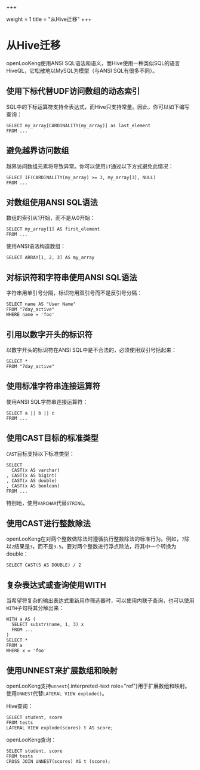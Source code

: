 +++

weight = 1
title = "从Hive迁移"
+++

# 从Hive迁移

openLooKeng使用ANSI SQL语法和语义，而Hive使用一种类似SQL的语言HiveQL，它松散地以MySQL为模型（与ANSI SQL有很多不同）。

## 使用下标代替UDF访问数组的动态索引

SQL中的下标运算符支持全表达式，而Hive只支持常量。因此，你可以如下编写查询：

    SELECT my_array[CARDINALITY(my_array)] as last_element
    FROM ...

## 避免越界访问数组

越界访问数组元素将导致异常。你可以使用`if`通过以下方式避免此情况：

    SELECT IF(CARDINALITY(my_array) >= 3, my_array[3], NULL)
    FROM ...

## 对数组使用ANSI SQL语法

数组的索引从1开始，而不是从0开始：

    SELECT my_array[1] AS first_element
    FROM ...

使用ANSI语法构造数组：

    SELECT ARRAY[1, 2, 3] AS my_array

## 对标识符和字符串使用ANSI SQL语法

字符串用单引号分隔，标识符用双引号而不是反引号分隔：

    SELECT name AS "User Name"
    FROM "7day_active"
    WHERE name = 'foo'

## 引用以数字开头的标识符

以数字开头的标识符在ANSI SQL中是不合法的，必须使用双引号括起来：

    SELECT *
    FROM "7day_active"

## 使用标准字符串连接运算符

使用ANSI SQL字符串连接运算符：

    SELECT a || b || c
    FROM ...

## 使用CAST目标的标准类型

`CAST`目标支持以下标准类型：

    SELECT
      CAST(x AS varchar)
    , CAST(x AS bigint)
    , CAST(x AS double)
    , CAST(x AS boolean)
    FROM ...

特别地，使用`VARCHAR`代替`STRING`。

## 使用CAST进行整数除法

openLooKeng在对两个整数做除法时遵循执行整数除法的标准行为。例如，`7`除以`2`结果是`3`，而不是`3.5`。要对两个整数进行浮点除法，将其中一个转换为double：

    SELECT CAST(5 AS DOUBLE) / 2

## 复杂表达式或查询使用WITH

当希望将复杂的输出表达式重新用作筛选器时，可以使用内联子查询，也可以使用`WITH`子句将其分解出来：

    WITH a AS (
      SELECT substr(name, 1, 3) x
      FROM ...
    )
    SELECT *
    FROM a
    WHERE x = 'foo'

## 使用UNNEST来扩展数组和映射

openLooKeng支持`unnest`{.interpreted-text role="ref"}用于扩展数组和映射。使用`UNNEST`代替`LATERAL VIEW explode()`。

Hive查询：

    SELECT student, score
    FROM tests
    LATERAL VIEW explode(scores) t AS score;

openLooKeng查询：

    SELECT student, score
    FROM tests
    CROSS JOIN UNNEST(scores) AS t (score);